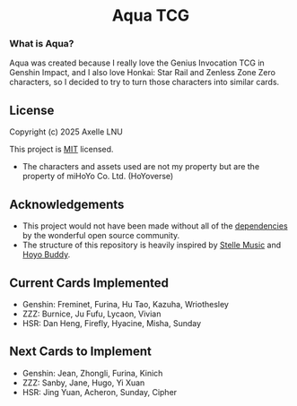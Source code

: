 <h1 align="center"> Aqua TCG </h1>

### What is Aqua?

Aqua was created because I really love the Genius Invocation TCG in Genshin Impact, and I also love Honkai: Star Rail and Zenless Zone Zero characters, so I decided to try to turn those characters into similar cards.

## License

Copyright (c) 2025 Axelle LNU

This project is [MIT](LICENSE) licensed.

- The characters and assets used are not my property but are the property of miHoYo Co. Ltd. (HoYoverse)

## Acknowledgements

- This project would not have been made without all of the [dependencies](pyproject.toml) by the wonderful open source community.
- The structure of this repository is heavily inspired by [Stelle Music](https://github.com/Ganyu-Studios/stelle-music) and [Hoyo Buddy](https://github.com/seriaati/hoyo-buddy).

## Current Cards Implemented

- Genshin: Freminet, Furina, Hu Tao, Kazuha, Wriothesley
- ZZZ: Burnice, Ju Fufu, Lycaon, Vivian
- HSR: Dan Heng, Firefly, Hyacine, Misha, Sunday

## Next Cards to Implement

- Genshin: Jean, Zhongli, Furina, Kinich
- ZZZ: Sanby, Jane, Hugo, Yi Xuan
- HSR: Jing Yuan, Acheron, Sunday, Cipher

